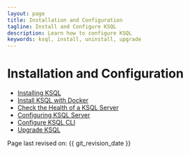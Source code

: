 ```yaml
---
layout: page
title: Installation and Configuration
tagline: Install and Configure KSQL
description: Learn how to configure KSQL 
keywords: ksql, install, uninstall, upgrade
---
```


Installation and Configuration
==============================

- [Installing KSQL](installing.md)
- [Install KSQL with Docker](install-ksql-with-docker.md)
- [Check the Health of a KSQL Server](check-ksql-server-health.md)
- [Configuring KSQL Server](server-config/index.md)
- [Configure KSQL CLI](cli-config.md)
- [Upgrade KSQL](upgrading.md)

Page last revised on: {{ git_revision_date }}
